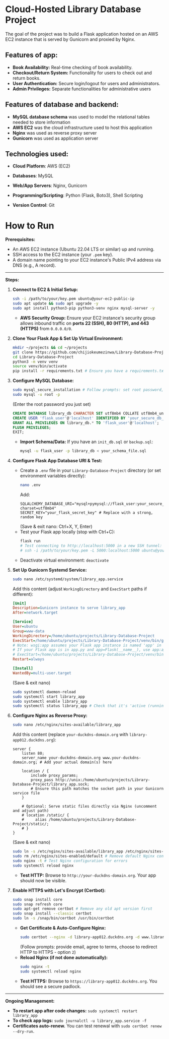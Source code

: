 # Cloud-Hosted Library Database Project
The goal of the project was to build a Flask application hosted on an AWS EC2 instance that is served by Gunicorn and proxied by Nginx. 

## Features of app:
  * **Book Availability:** Real-time checking of book availability.
  * **Checkout/Return System:** Functionality for users to check out and return books.
  * **User Authentication:** Secure login/logout for users and administrators.
  * **Admin Privileges:** Separate functionalities for administrative users

## Features of database and backend:
  * **MySQL database schema** was used to model the relational tables needed to store information
  * **AWS EC2** was the cloud infrastructure used to host this application
  * **Nginx** was used as reverse proxy server
  * **Gunicorn** was used as application server

## Technologies used:
  * **Cloud Platform**: AWS (EC2)

  * **Databases**: MySQL

  * **Web/App Servers**: Nginx, Gunicorn

  * **Programming/Scripting**: Python (Flask, Boto3), Shell Scripting

  * **Version Control**: Git 

# How to Run
**Prerequisites:**

  * An AWS EC2 instance (Ubuntu 22.04 LTS or similar) up and running.
  * SSH access to the EC2 instance (your `.pem` key).
  * A domain name pointing to your EC2 instance's Public IPv4 address via DNS (e.g., A record).

-----

**Steps:**

1.  **Connect to EC2 & Initial Setup:**

    ```bash
    ssh -i /path/to/your/key.pem ubuntu@your-ec2-public-ip
    sudo apt update && sudo apt upgrade -y
    sudo apt install python3-pip python3-venv nginx mysql-server -y
    ```

      * **AWS Security Group:** Ensure your EC2 instance's security group allows inbound traffic on **ports 22 (SSH), 80 (HTTP), and 443 (HTTPS)** from `0.0.0.0/0`.

2.  **Clone Your Flask App & Set Up Virtual Environment:**

    ```bash
    mkdir ~/projects && cd ~/projects
    git clone https://github.com/chijiokeumezinwa/Library-Database-Project.git
    cd Library-Database-Project
    python3 -m venv venv
    source venv/bin/activate
    pip install -r requirements.txt # Ensure you have a requirements.txt file
    ```

3.  **Configure MySQL Database:**

    ```bash
    sudo mysql_secure_installation # Follow prompts: set root password, remove test users etc.
    sudo mysql -u root -p
    ```

    (Enter the root password you just set)

    ```sql
    CREATE DATABASE library_db CHARACTER SET utf8mb4 COLLATE utf8mb4_unicode_ci;
    CREATE USER 'flask_user'@'localhost' IDENTIFIED BY 'your_secure_db_password'; # Set a strong password
    GRANT ALL PRIVILEGES ON library_db.* TO 'flask_user'@'localhost';
    FLUSH PRIVILEGES;
    EXIT;
    ```

      * **Import Schema/Data:** If you have an `init_db.sql` or `backup.sql`:
        ```bash
        mysql -u flask_user -p library_db < your_schema_file.sql
        ```

4.  **Configure Flask App Database URI & Test:**

      * Create a `.env` file in your `Library-Database-Project` directory (or set environment variables directly):
        ```bash
        nano .env
        ```
        Add:
        ```
        SQLALCHEMY_DATABASE_URI="mysql+pymysql://flask_user:your_secure_db_password@localhost/library_db?charset=utf8mb4"
        SECRET_KEY="your_flask_secret_key" # Replace with a strong, random key
        ```
        (Save & exit nano: Ctrl+X, Y, Enter)
      * Test your Flask app locally (stop with Ctrl+C):
        ```bash
        flask run
        # Test connecting to http://localhost:5000 in a new SSH tunnel:
        # ssh -i /path/to/your/key.pem -L 5000:localhost:5000 ubuntu@your-ec2-public-ip
        ```
      * Deactivate virtual environment: `deactivate`

5.  **Set Up Gunicorn Systemd Service:**

    ```bash
    sudo nano /etc/systemd/system/library_app.service
    ```

    Add this content (adjust `WorkingDirectory` and `ExecStart` paths if different):

    ```ini
    [Unit]
    Description=Gunicorn instance to serve library_app
    After=network.target

    [Service]
    User=ubuntu
    Group=www-data
    WorkingDirectory=/home/ubuntu/projects/Library-Database-Project
    ExecStart=/home/ubuntu/projects/Library-Database-Project/venv/bin/gunicorn --workers 3 --bind unix:/home/ubuntu/projects/Library-Database-Project/library_app.sock -m 007 wsgi:app
    # Note: wsgi:app assumes your Flask app instance is named 'app' in 'wsgi.py' or 'app.py'
    # If your Flask app is in app.py and app=Flask(__name__), use app:app
    # ExecStart=/home/ubuntu/projects/Library-Database-Project/venv/bin/gunicorn --workers 3 --bind unix:/home/ubuntu/projects/Library-Database-Project/library_app.sock -m 007 app:app
    Restart=always

    [Install]
    WantedBy=multi-user.target
    ```

    (Save & exit nano)

    ```bash
    sudo systemctl daemon-reload
    sudo systemctl start library_app
    sudo systemctl enable library_app
    sudo systemctl status library_app # Check that it's 'active (running)'
    ```

6.  **Configure Nginx as Reverse Proxy:**

    ```bash
    sudo nano /etc/nginx/sites-available/library_app
    ```

    Add this content (replace `your-duckdns-domain.org` with `library-app012.duckdns.org`):

    ```nginx
    server {
        listen 80;
        server_name your-duckdns-domain.org www.your-duckdns-domain.org; # Add your actual domain(s) here

        location / {
            include proxy_params;
            proxy_pass http://unix:/home/ubuntu/projects/Library-Database-Project/library_app.sock;
            # Ensure this path matches the socket path in your Gunicorn service file
        }

        # Optional: Serve static files directly via Nginx (uncomment and adjust path)
        # location /static/ {
        #     alias /home/ubuntu/projects/Library-Database-Project/static/;
        # }
    }
    ```

    (Save & exit nano)

    ```bash
    sudo ln -s /etc/nginx/sites-available/library_app /etc/nginx/sites-enabled/
    sudo rm /etc/nginx/sites-enabled/default # Remove default Nginx config
    sudo nginx -t # Test Nginx configuration for errors
    sudo systemctl reload nginx
    ```

      * **Test HTTP:** Browse to `http://your-duckdns-domain.org`. Your app should now be visible.

7.  **Enable HTTPS with Let's Encrypt (Certbot):**

    ```bash
    sudo snap install core
    sudo snap refresh core
    sudo apt-get remove certbot # Remove any old apt version first
    sudo snap install --classic certbot
    sudo ln -s /snap/bin/certbot /usr/bin/certbot
    ```

      * **Get Certificate & Auto-Configure Nginx:**
        ```bash
        sudo certbot --nginx -d library-app012.duckdns.org -d www.library-app012.duckdns.org
        ```
        (Follow prompts: provide email, agree to terms, choose to redirect HTTP to HTTPS - option `2`)
      * **Reload Nginx (if not done automatically):**
        ```bash
        sudo nginx -t
        sudo systemctl reload nginx
        ```
      * **Test HTTPS:** Browse to `https://library-app012.duckdns.org`. You should see a secure padlock.

-----

**Ongoing Management:**

  * **To restart app after code changes:** `sudo systemctl restart library_app`
  * **To check app logs:** `sudo journalctl -u library_app.service -f`
  * **Certificates auto-renew.** You can test renewal with `sudo certbot renew --dry-run`.
